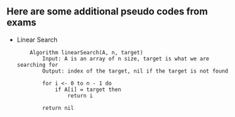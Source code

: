 ## Here are some additional pseudo codes from exams

* Linear Search
    ```
        Algorithm linearSearch(A, n, target)
            Input: A is an array of n size, target is what we are searching for
            Output: index of the target, nil if the target is not found 

            for i <- 0 to n - 1 do
                if A[i] = target then
                    return i
            
            return nil
    ```